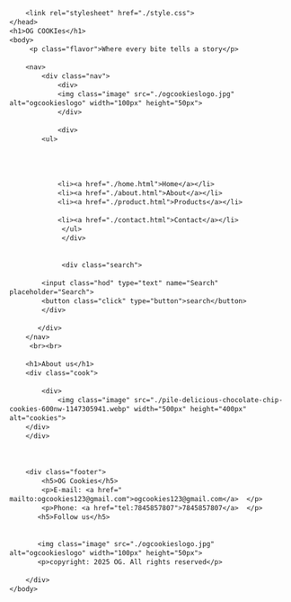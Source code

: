  <!DOCTYPE html>
<html>
    <head>
        <title>e-commerce</title>
     <meta charset="utf-8">
        <meta name="keyword" content=" desserts,cookies,cookies icecream,drynut cookies">
        <meta name="description" content="where every bites tells you a story", melts in your tongue,delicious one, start the day with sweet">
        <meta name="title" content="og cookies" > 
        <meta name="viewport" content="width=device-width, initial-scale=1.0">
     <meta name="google-site-verification" content="11vVyncmE18J1ubggU6-1SWK9dAUR9nDdL9j9NamvI" />
     <link rel="canonical" href="https://github.com/vicknesh18/Hello-cookies/edit/main/README.md" >

        <link rel="stylesheet" href="./style.css">
    </head>
    <h1>OG COOKIes</h1>
    <body>
         <p class="flavor">Where every bite tells a story</p>
         
        <nav>
            <div class="nav">
                <div>  
                <img class="image" src="./ogcookieslogo.jpg" alt="ogcookieslogo" width="100px" height="50px"> 
                </div>

                <div>
            <ul>
            
                  
                
                
                <li><a href="./home.html">Home</a></li>   
                <li><a href="./about.html">About</a></li>
                <li><a href="./product.html">Products</a></li>
                
                <li><a href="./contact.html">Contact</a></li>
                 </ul>
                 </div>


                 <div class="search">
             
            <input class="hod" type="text" name="Search"  placeholder="Search">
            <button class="click" type="button">search</button>
            </div>
                
           </div>     
        </nav>
         <br><br>

        <h1>About us</h1>
        <div class="cook">
            
            <div>
                <img class="image" src="./pile-delicious-chocolate-chip-cookies-600nw-1147305941.webp" width="500px" height="400px" alt="cookies">
        </div>
        </div>
 


        <div class="footer">
            <h5>OG Cookies</h5>
            <p>E-mail: <a href=" mailto:ogcookies123@gmail.com">ogcookies123@gmail.com</a>  </p>
            <p>Phone: <a href="tel:7845857807">7845857807</a>  </p>
           <h5>Follow us</h5>
         
           
           <img class="image" src="./ogcookieslogo.jpg" alt="ogcookieslogo" width="100px" height="50px">
           <p>copyright: 2025 OG. All rights reserved</p>
       
        </div>  
    </body>
</html>
